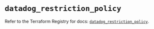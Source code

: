 # `datadog_restriction_policy`

Refer to the Terraform Registry for docs: [`datadog_restriction_policy`](https://registry.terraform.io/providers/datadog/datadog/3.63.0/docs/resources/restriction_policy).
